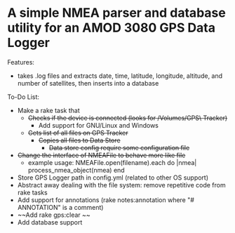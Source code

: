 A simple NMEA parser and database utility for an AMOD 3080 GPS Data Logger
==========================================================================

Features:

- takes .log files and extracts date, time, latitude, longitude, altitude, 
  and number of satellites, then inserts into a database


To-Do List:

- Make a rake task that
  - ~~Checks if the device is connected (looks for /Volumes/GPS\ Tracker)~~
	- Add support for GNU/Linux and Windows
  - ~~Gets list of all files on GPS Tracker~~
	- ~~Copies all files to Data Store~~
		- ~~Data store config require some configuration file~~
- ~~Change the interface of NMEAFile to behave more like file~~
	- example usage: 
	  NMEAFile.open(filename).each do |nmea|
			process_nmea_object(nmea)
	  end
- Store GPS Logger path in config.yml (related to other OS support)
- Abstract away dealing with the file system: remove repetitive code 
from rake tasks
- Add support for annotations (rake notes:annotation where "# ANNOTATION" is a comment)
- ~~Add rake gps:clear ~~
- Add database support